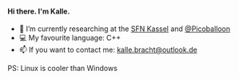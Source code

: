 #### Hi there. I'm Kalle. 

- 🔭 I’m currently researching at the [SFN Kassel](https://sfn-kassel.de/) and [@Picoballoon](https://github.com/Picoballoon)
- 💻 My favourite language: C++ 
- 📫 If you want to contact me: kalle.bracht@outlook.de


PS: Linux is cooler than Windows
